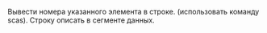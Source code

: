 Вывести номера указанного элемента в строке. (использовать команду scas). Строку описать в сегменте данных.
